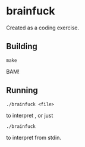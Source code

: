 # brainfuck

Created as a coding exercise.

## Building

```
make
```

BAM!

## Running

```
./brainfuck <file>
```

to interpret <file>, or just

```
./brainfuck
```

to interpret from stdin.
